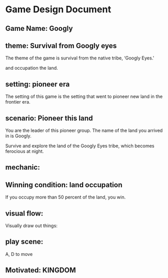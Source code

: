 # Game Design Document
## Game Name: Googly
## theme: Survival from Googly eyes

The theme of the game is survival from the native tribe, ‘Googly Eyes.'

and occupation the land.

## setting: pioneer era

The setting of this game is the setting that went to pioneer new land in the frontier era.


## scenario: Pioneer this land

You are the leader of this pioneer group. The name of the land you arrived in is Googly. 

Survive and explore the land of the Googly Eyes tribe, which becomes ferocious at night.


## mechanic:



## Winning condition: land occupation

If you occupy more than 50 percent of the land, you win.




## visual flow: 

Visually draw out things:


## play scene: 

A, D to move



## Motivated: KINGDOM
